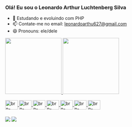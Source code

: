 ### Olá! Eu sou o Leonardo Arthur Luchtenberg Silva

- 🌱 Estudando e evoluindo com PHP
- 📫 Contate-me no email: leonardoarthu627@gmail.com
- 😄 Pronouns: ele/dele

<div>
  <a href="https://github.com/LeonardoArtLS">
  <img height="180em" src="https://github-readme-stats.vercel.app/api?username=LeonardoArtLS&show_icons=true&theme=radical&include_all_comits=true&cont_private=true"/>
  <img height="180em" src="https://github-readme-stats.vercel.app/api/top-langs/?username=LeonardoArtLS&layout=compact&langs_count=16&theme=radical"/>
</div>

<div style="display: infinit_block"><br>
  <img align="center" alt="brn-HTML" height="30" width="40" src="https://cdn.jsdelivr.net/gh/devicons/devicon/icons/php/php-plain.svg" />
  <img align="center" alt="brn-HTML" height="30" width="40" src="https://cdn.jsdelivr.net/gh/devicons/devicon/icons/css3/css3-original.svg" />
  <img align="center" alt="brn-HTML" height="30" width="40" src="https://cdn.jsdelivr.net/gh/devicons/devicon/icons/html5/html5-original.svg" />
  <img align="center" alt="brn-HTML" height="30" width="40" src="https://cdn.jsdelivr.net/gh/devicons/devicon/icons/javascript/javascript-original.svg" />
  <img align="center" alt="brn-HTML" height="30" width="40" src="https://cdn.jsdelivr.net/gh/devicons/devicon/icons/mysql/mysql-original-wordmark.svg" />
  <img align="center" alt="brn-HTML" height="30" width="40" src="https://cdn.jsdelivr.net/gh/devicons/devicon/icons/bootstrap/bootstrap-original.svg" />
  <img align="center" alt="brn-HTML" height="30" width="40" src="https://cdn.jsdelivr.net/gh/devicons/devicon/icons/laravel/laravel-plain.svg" />
  
</div>

###

<div>
  <a href="https://www.linkedin.com/in/leonardo-arthur-luchtenberg-silva/" target="_blank"><img src="https://img.shields.io/badge/LinkedIn-0077B5?style=for-the-badge&logo=linkedin&logoColor=white" target="_blank"></a>
  <a href="https://www.instagram.com/leonardoarth/" target="_blank"><img src="https://img.shields.io/badge/Instagram-E4405F?style=for-the-badge&logo=instagram&logoColor=white" target="_blank"></a>

</div>
